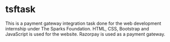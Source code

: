 # tsftask
This is a payment gateway integration task done for the web development internship under The Sparks Foundation.
HTML, CSS, Bootstrap and JavaScript is used for the website.
Razorpay is used as a payment gateway.
